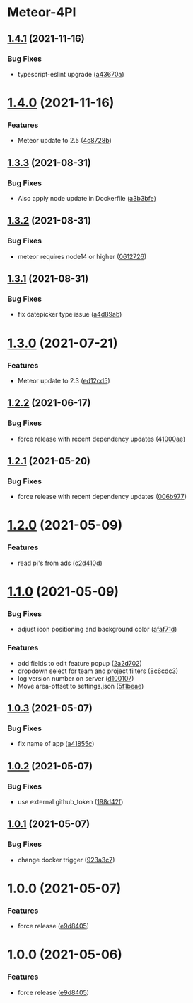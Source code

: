# Meteor-4PI

## [1.4.1](https://github.com/grmbl99/meteor-4pi/compare/v1.4.0...v1.4.1) (2021-11-16)


### Bug Fixes

* typescript-eslint upgrade ([a43670a](https://github.com/grmbl99/meteor-4pi/commit/a43670a0024aab664f2b44f120a62b7e604e240e))

# [1.4.0](https://github.com/grmbl99/meteor-4pi/compare/v1.3.3...v1.4.0) (2021-11-16)


### Features

* Meteor update to 2.5 ([4c8728b](https://github.com/grmbl99/meteor-4pi/commit/4c8728b74fef97b7210b05eacc604a8fec385884))

## [1.3.3](https://github.com/grmbl99/meteor-4pi/compare/v1.3.2...v1.3.3) (2021-08-31)


### Bug Fixes

* Also apply node update in Dockerfile ([a3b3bfe](https://github.com/grmbl99/meteor-4pi/commit/a3b3bfed59b6388e7a3d572d9d2b721fc53c8633))

## [1.3.2](https://github.com/grmbl99/meteor-4pi/compare/v1.3.1...v1.3.2) (2021-08-31)


### Bug Fixes

* meteor requires node14 or higher ([0612726](https://github.com/grmbl99/meteor-4pi/commit/06127268319fa848f81cce6c0c3177e23770ab4a))

## [1.3.1](https://github.com/grmbl99/meteor-4pi/compare/v1.3.0...v1.3.1) (2021-08-31)


### Bug Fixes

* fix datepicker type issue ([a4d89ab](https://github.com/grmbl99/meteor-4pi/commit/a4d89aba9d9fa1fea5cf79be6799dea8dc447ea3))

# [1.3.0](https://github.com/grmbl99/meteor-4pi/compare/v1.2.2...v1.3.0) (2021-07-21)


### Features

* Meteor update to 2.3 ([ed12cd5](https://github.com/grmbl99/meteor-4pi/commit/ed12cd54dd74884da2a54d9d51b81de8068930b1))

## [1.2.2](https://github.com/grmbl99/meteor-4pi/compare/v1.2.1...v1.2.2) (2021-06-17)


### Bug Fixes

* force release with recent dependency updates ([41000ae](https://github.com/grmbl99/meteor-4pi/commit/41000ae1e1add9eaeedf7c2c895d44f133c51ded))

## [1.2.1](https://github.com/grmbl99/meteor-4pi/compare/v1.2.0...v1.2.1) (2021-05-20)


### Bug Fixes

* force release with recent dependency updates ([006b977](https://github.com/grmbl99/meteor-4pi/commit/006b977ace0f4e5fcf35eabc6c3e8771a81b090f))

# [1.2.0](https://github.com/grmbl99/meteor-4pi/compare/v1.1.0...v1.2.0) (2021-05-09)


### Features

* read pi's from ads ([c2d410d](https://github.com/grmbl99/meteor-4pi/commit/c2d410d22ba3d2867ef47ba8b17c649b985d1b1f))

# [1.1.0](https://github.com/grmbl99/meteor-4pi/compare/v1.0.3...v1.1.0) (2021-05-09)


### Bug Fixes

* adjust icon positioning and background color ([afaf71d](https://github.com/grmbl99/meteor-4pi/commit/afaf71d426a8ab584090817dd808b6163aeb2c64))


### Features

* add fields to edit feature popup ([2a2d702](https://github.com/grmbl99/meteor-4pi/commit/2a2d70299a151f42958c59c13b866e731011d4cb))
* dropdown select for team and project filters ([8c6cdc3](https://github.com/grmbl99/meteor-4pi/commit/8c6cdc31654f0d4dc83e27b34a5676d825516b8b))
* log version number on server ([d100107](https://github.com/grmbl99/meteor-4pi/commit/d10010720ca1ff814ab2afa1e4c3aa46b97448d3))
* Move area-offset to settings.json ([5f1beae](https://github.com/grmbl99/meteor-4pi/commit/5f1beae746cfbdd628cbda5ef770b1d3b84d4920))

## [1.0.3](https://github.com/grmbl99/meteor-4pi/compare/v1.0.2...v1.0.3) (2021-05-07)


### Bug Fixes

* fix name of app ([a41855c](https://github.com/grmbl99/meteor-4pi/commit/a41855c3cb8d00cf95e472857faa497ef85436ed))

## [1.0.2](https://github.com/grmbl99/meteor-4pi/compare/v1.0.1...v1.0.2) (2021-05-07)


### Bug Fixes

* use external github_token ([198d42f](https://github.com/grmbl99/meteor-4pi/commit/198d42f4e0a299ea477869c6a5dbf87bc5f74e11))

## [1.0.1](https://github.com/grmbl99/meteor-4pi/compare/v1.0.0...v1.0.1) (2021-05-07)


### Bug Fixes

* change docker trigger ([923a3c7](https://github.com/grmbl99/meteor-4pi/commit/923a3c7152e5e8f3ec8b42e0fa1b3c19b1c954e3))

# 1.0.0 (2021-05-07)


### Features

* force release ([e9d8405](https://github.com/grmbl99/meteor-4pi/commit/e9d840572f9ffa81cbdeae2a990ac6e8923b2ef9))

# 1.0.0 (2021-05-06)


### Features

* force release ([e9d8405](https://github.com/grmbl99/meteor-4pi/commit/e9d840572f9ffa81cbdeae2a990ac6e8923b2ef9))
